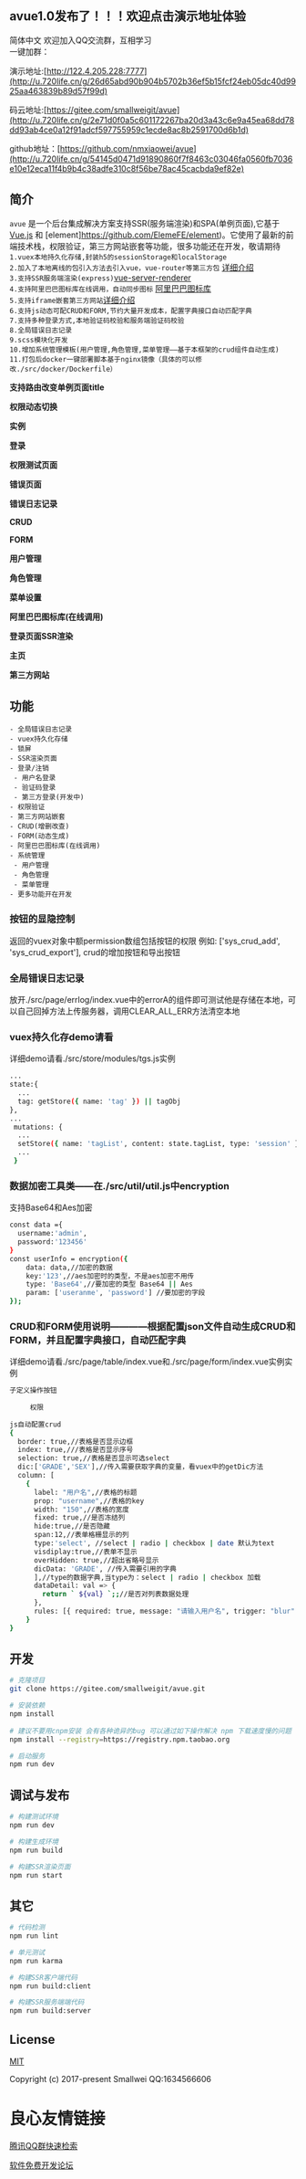 ##  avue1.0发布了！！！欢迎点击演示地址体验 
简体中文
欢迎加入QQ交流群，互相学习  
一键加群：    

演示地址:[http://122.4.205.228:7777](http://u.720life.cn/g/26d65abd90b904b5702b36ef5b15fcf24eb05dc40d9925aa463839b89d57f99d)  

码云地址:[https://gitee.com/smallweigit/avue](http://u.720life.cn/g/2e71d0f0a5c601172267ba20d3a43c6e9a45ea68dd78dd93ab4ce0a12f91adcf597755959c1ecde8ac8b2591700d6b1d)  

github地址：[https://github.com/nmxiaowei/avue](http://u.720life.cn/g/54145d0471d91890860f7f8463c03046fa0560fb7036e10e12eca11f4b9b4c38adfe310c8f56be78ac45cacbda9ef82e)  

## 简介

`avue` 是一个后台集成解决方案支持SSR(服务端渲染)和SPA(单例页面),它基于 [Vue.js](http://u.720life.cn/g/54145d0471d91890860f7f8463c03046a66c77cd0911e5527fb3fc591bfc25f5)  和 [element]https://github.com/ElemeFE/element)。它使用了最新的前端技术栈，权限验证，第三方网站嵌套等功能，很多功能还在开发，敬请期待  
`1.vuex本地持久化存储,封装h5的sessionStorage和localStorage`  
`2.加入了本地离线的包引入方法去引入vue，vue-router等第三方包` [详细介绍](http://u.720life.cn/g/a88615b97db01a1ba3d626afe31cb17311fa94fdbabf181dcd8d87e524acfbecae70da6b7750d5c87061314021b1a375)   
`3.支持SSR服务端渲染(express)`[vue-server-renderer](http://u.720life.cn/g/29000e2a76b5b362098f6270d1c656f523b98f77e8edee88e96e4da1110f2b99)   
`4.支持阿里巴巴图标库在线调用，自动同步图标` [阿里巴巴图标库](http://u.720life.cn/g/2d8f53acd5e6641c0a10dfd2b41ddcfda6f0e50ce7730b021f4582854a637a81)   
`5.支持iframe嵌套第三方网站`[详细介绍](http://u.720life.cn/g/a88615b97db01a1ba3d626afe31cb17311fa94fdbabf181dcd8d87e524acfbec5df1296d69198224f06c55d55dcb8c81)   
`6.支持js动态可配CRUD和FORM,节约大量开发成本，配置字典接口自动匹配字典`  
`7.支持多种登录方式,本地验证码校验和服务端验证码校验`  
`8.全局错误日志记录`  
`9.scss模块化开发`  
`10.增加系统管理模板(用户管理,角色管理,菜单管理——基于本框架的crud组件自动生成)`  
`11.打包后docker一键部署脚本基于nginx镜像（具体的可以修改./src/docker/Dockerfile）`


**支持路由改变单例页面title**
 
   
 

**权限动态切换**
 
   
 

**实例**
 
   
 


**登录**
 
   
 

**权限测试页面**
 
   
 

**错误页面**
 
   
 

**错误日志记录**
 
   
 

**CRUD**
 
   
   
 

**FORM**
 
   
 

**用户管理**
 
   
 

**角色管理**
 
   
 

**菜单设置**
 
   
 

**阿里巴巴图标库(在线调用)**
 
   
 

**登录页面SSR渲染**
 
   
 

**主页**
 
   
 

**第三方网站**
 
   
 

## 功能
```
- 全局错误日志记录
- vuex持久化存储
- 锁屏
- SSR渲染页面
- 登录/注销
 - 用户名登录
 - 验证码登录
 - 第三方登录(开发中)
- 权限验证
- 第三方网站嵌套
- CRUD(增删改查)
- FORM(动态生成)
- 阿里巴巴图标库(在线调用)
- 系统管理
 - 用户管理
 - 角色管理
 - 菜单管理
- 更多功能开在开发
```

### 按钮的显隐控制
返回的vuex对象中额permission数组包括按钮的权限 例如: ['sys_crud_add', 'sys_crud_export'], crud的增加按钮和导出按钮

### 全局错误日志记录
放开./src/page/errlog/index.vue中的errorA的组件即可测试他是存储在本地，可以自己回掉方法上传服务器，调用CLEAR_ALL_ERR方法清空本地

### vuex持久化存demo请看
详细demo请看./src/store/modules/tgs.js实例
```bash
...
state:{
  ...
  tag: getStore({ name: 'tag' }) || tagObj
},
...
 mutations: {
  ...
  setStore({ name: 'tagList', content: state.tagList, type: 'session' })
  ...
 }
```
### 数据加密工具类——在./src/util/util.js中encryption
支持Base64和Aes加密
```bash
const data ={
  username:'admin',
  password:'123456'
}
const userInfo = encryption({
    data: data,//加密的数据
    key:'123',//aes加密时的类型，不是aes加密不用传
    type: 'Base64',//要加密的类型 Base64 || Aes
    param: ['useranme', 'password'] //要加密的字段
});
```
### CRUD和FORM使用说明————根据配置json文件自动生成CRUD和FORM，并且配置字典接口，自动匹配字典
详细demo请看./src/page/table/index.vue和./src/page/form/index.vue实例实例
```bash
子定义操作按钮 
 
     权限 
 
js自动配置crud 
{
  border: true,//表格是否显示边框
  index: true,///表格是否显示序号
  selection: true,//表格是否显示可选select
  dic:['GRADE','SEX'],//传入需要获取字典的变量，看vuex中的getDic方法
  column: [
    {
      label: "用户名",//表格的标题
      prop: "username",//表格的key
      width: "150",//表格的宽度
      fixed: true,//是否冻结列
      hide:true,//是否隐藏
      span:12,//表单格栅显示的列
      type:'select', //select | radio | checkbox | date 默认为text
      visdiplay:true,//表单不显示
      overHidden: true,//超出省略号显示
      dicData: 'GRADE', //传入需要引用的字典
      ],//type的数据字典,当type为：select | radio | checkbox 加载
      dataDetail: val => {
        return ` ${val} `;;//是否对列表数据处理
      },
      rules: [{ required: true, message: "请输入用户名", trigger: "blur" }] //表单校验规则
    }
}
```

## 开发
```bash
# 克隆项目
git clone https://gitee.com/smallweigit/avue.git

# 安装依赖
npm install
   
# 建议不要用cnpm安装 会有各种诡异的bug 可以通过如下操作解决 npm 下载速度慢的问题
npm install --registry=https://registry.npm.taobao.org

# 启动服务
npm run dev
```

## 调试与发布
```bash
# 构建测试环境
npm run dev

# 构建生成环境
npm run build

# 构建SSR渲染页面
npm run start

```


## 其它
```bash
# 代码检测
npm run lint

# 单元测试
npm run karma

# 构建SSR客户端代码
npm run build:client

# 构建SSR服务端端代码
npm run build:server
```



## License

[MIT](http://u.720life.cn/g/2e71d0f0a5c601172267ba20d3a43c6e9a45ea68dd78dd93ab4ce0a12f91adcfb5874aa0eefb9381520c3bfb904862a34e6a764f9c2b7ff3923d0242b8cf8aef) 

Copyright (c) 2017-present Smallwei QQ:1634566606



 # 良心友情链接

[腾讯QQ群快速检索](http://u.720life.cn/s/8cf73f7c)

[软件免费开发论坛](http://u.720life.cn/s/bbb01dc0)